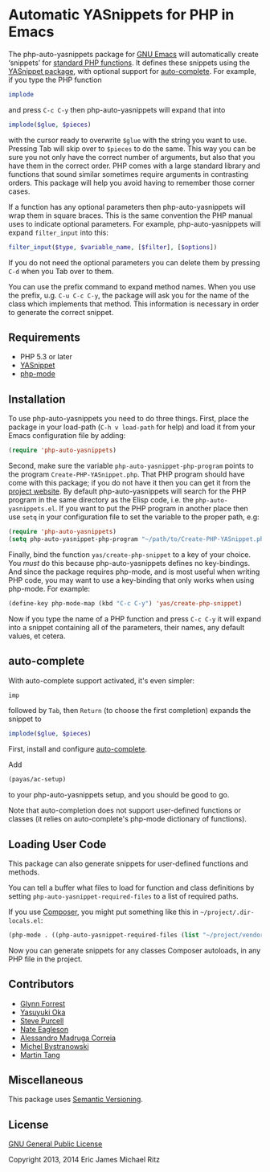 Automatic YASnippets for PHP in Emacs
=====================================

The php-auto-yasnippets package for [GNU Emacs][emacs] will
automatically create ‘snippets’ for [standard PHP functions][php].  It
defines these snippets using the [YASnippet package][yas], with optional
support for [auto-complete][auto-complete].  For
example, if you type the PHP function

```php
implode
```

and press `C-c C-y` then php-auto-yasnippets will expand that into

```php
implode($glue, $pieces)
```

with the cursor ready to overwrite `$glue` with the string you want to
use.  Pressing Tab will skip over to `$pieces` to do the
same.  This way you can be sure you not only have the correct number
of arguments, but also that you have them in the correct order.  PHP
comes with a large standard library and functions that sound similar
sometimes require arguments in contrasting orders.  This package will
help you avoid having to remember those corner cases.

If a function has any optional parameters then php-auto-yasnippets
will wrap them in square braces.  This is the same convention the PHP
manual uses to indicate optional parameters.  For example,
php-auto-yasnippets will expand `filter_input` into this:

```php
filter_input($type, $variable_name, [$filter], [$options])
```

If you do not need the optional parameters you can delete them by
pressing `C-d` when you Tab over to them.

You can use the prefix command to expand method names.  When you use
the prefix, u.g. `C-u C-c C-y`, the package will ask you for the name
of the class which implements that method.  This information is
necessary in order to generate the correct snippet.

Requirements
------------

* PHP 5.3 or later
* [YASnippet][yas]
* [php-mode][php-mode]

Installation
------------

To use php-auto-yasnippets you need to do three things.  First, place
the package in your load-path (`C-h v load-path` for help) and load it
from your Emacs configuration file by adding:

```lisp
(require 'php-auto-yasnippets)
```

Second, make sure the variable `php-auto-yasnippet-php-program` points
to the program `Create-PHP-YASnippet.php`.  That PHP program should
have come with this package; if you do not have it then you can get it
from the [project website][home].  By default php-auto-yasnippets will
search for the PHP program in the same directory as the Elisp code,
i.e. the `php-auto-yasnippets.el`.  If you want to put the PHP program
in another place then use `setq` in your configuration file to set the
variable to the proper path, e.g:

```lisp
(require 'php-auto-yasnippets)
(setq php-auto-yasnippet-php-program "~/path/to/Create-PHP-YASnippet.php")
```

Finally, bind the function `yas/create-php-snippet` to a key of your
choice.  You *must* do this because php-auto-yasnippets defines no
key-bindings.  And since the package requires php-mode, and is most
useful when writing PHP code, you may want to use a key-binding that
only works when using php-mode.  For example:

```lisp
(define-key php-mode-map (kbd "C-c C-y") 'yas/create-php-snippet)
```

Now if you type the name of a PHP function and press `C-c C-y` it will
expand into a snippet containing all of the parameters, their names,
any default values, et cetera.


auto-complete
-------------

With auto-complete support activated, it's even simpler:

```php
imp
```

followed by `Tab`, then `Return` (to choose the first completion) expands the
snippet to

```php
implode($glue, $pieces)
```

First, install and configure [auto-complete][auto-complete].

Add

```lisp
(payas/ac-setup)
```

to your php-auto-yasnippets setup, and you should be good to go.

Note that auto-completion does not support user-defined functions or
classes (it relies on auto-complete's php-mode dictionary of functions).


Loading User Code
-----------------

This package can also generate snippets for user-defined functions and methods.

You can tell a buffer what files to load for function and class definitions by
setting `php-auto-yasnippet-required-files` to a list of required paths.

If you use [Composer](http://getcomposer.org/), you might put something like
this in `~/project/.dir-locals.el`:

```lisp
(php-mode . ((php-auto-yasnippet-required-files (list "~/project/vendor/autoload.php"))))
```

Now you can generate snippets for any classes Composer autoloads, in any PHP
file in the project.


Contributors
------------

* [Glynn Forrest](http://glynnforrest.com)
* [Yasuyuki Oka](http://yasuyk.github.io/)
* [Steve Purcell](http://www.sanityinc.com/)
* [Nate Eagleson](http://www.nateeag.com/)
* [Alessandro Madruga Correia](https://github.com/amcorreia)
* [Michel Bystranowski](https://github.com/bystrano)
* [Martin Tang](https://github.com/MarTango)


Miscellaneous
-------------

This package uses [Semantic Versioning][semver].


License
-------

[GNU General Public License][gpl]

Copyright 2013, 2014 Eric James Michael Ritz



[emacs]: http://www.gnu.org/software/emacs/
[php]: http://php.net/
[yas]: https://github.com/capitaomorte/yasnippet
[auto-complete]: https://github.com/auto-complete/auto-complete
[php-mode]: https://github.com/ejmr/php-mode
[gpl]: http://www.gnu.org/copyleft/gpl.html
[home]: https://github.com/ejmr/php-auto-yasnippets
[semver]: http://semver.org/
